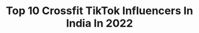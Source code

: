 ---
title: Top 10 Crossfit TikTok Influencers In India In 2022
description: >-
  Find top crossfit TikTok influencers in India in 2022. Most popular hashtags: #crossfit #fitness #workout #motivation.
platform: TikTok
hits: 21
text_top: Identify the top-rated TikTok accounts on inBeat.
text_bottom: Our search engine aggregates 21 TikTok influencers like this in India for you to pitch.
profiles:
  - username: "vivek_jr_cr"
    fullname: >-
      vivek jr cr
    bio: >-
      Instagram id @vivek_jr_cr fitness freak OCR🏃 Calisthenics 🏋️ CrossFit 🤸
    location: "India"
    followers: 25215
    engagement: 877
    commentsToLikes: 0.012244
    id: cka0l2dlxp67d0i7866jfp2oi
    verified: false
    hashtags: "#champibeats, #crossfit, #fitindia, #athletics"
  - username: "vijayworkout"
    fullname: >-
      The Vijay singh
    bio: >-
      Dosto ye YouTube Button 👆dawa kr Mera YouTube channel:Vijay Workout jarur dekhe
    location: "India"
    followers: 48400
    engagement: 1184
    commentsToLikes: 0.034691
    id: ckbkr9901lotg0j23cb5fz2ki
    verified: false
    hashtags: "#gym, #vijay, #armylover, #armwrestling"
  - username: "ajay__sangwan"
    fullname: >-
      Ajju
    bio: >-
      💪 जाट 😎 🙏 HARYANA 🙏 🇮🇳🇮🇳NEVER GIVE UP🇮🇳🇮🇳
    location: "India"
    followers: 57400
    engagement: 1375
    commentsToLikes: 0.008702
    id: ck81s2gnrpioy0j78tgao9nsi
    verified: false
    hashtags: "#tiktokindia, #nevergiveup, #me, #song"
  - username: "thebeastmotivation"
    fullname: >-
      motivation
    bio: >-
      manage by meghraj singh if u want to see my real body so visit @fitmeghraj
    location: "India"
    followers: 93800
    engagement: 1309
    commentsToLikes: 0.003729
    id: ck81s2n4ipk1j0j78bcaxyo1t
    verified: false
    hashtags: ""
  - username: "meenakumaripawar"
    fullname: >-
      user8432963573659
    bio: >-
      meenakumari international weightlifter strongest women of india
    location: "India"
    followers: 16800
    engagement: 1195
    commentsToLikes: 0.000000
    id: ckbf1cj2nndip0j23zlpoyjc8
    verified: false
    hashtags: "#crossfit, #gymlover, #sidhumoosewala, #tiktoktrends"
  - username: "performixathlete"
    fullname: >-
      💪Performix Anish🥊
    bio: >-
      STREET WORKOUT🏋️‍♀️ FIT HAI TOH HIT HAI 🧗‍♂️ PROUD TO BE SOLDIER🇧🇴 PROTIEN❤️
    location: "India"
    followers: 30500
    engagement: 1013
    commentsToLikes: 0.006189
    id: ck81s2mhfpjwf0j78bw12b0t2
    verified: false
    hashtags: "#abs, #fitnessindia, #streetworkout, #indianarmy"
  - username: "sergi0371"
    fullname: >-
      💪SERGI
    bio: >-
      💪fitness model My dream 500k ❤hearts please support
    location: "India"
    followers: 29700
    engagement: 1461
    commentsToLikes: 0.001344
    id: ckav1mpcl7pw70j23k8pjxw78
    verified: false
    hashtags: "#workout, #gym, #doubleexposure, #foryoupage"
  - username: "sabiifitnessfreak1986"
    fullname: >-
      Gursewak Singh
    bio: >-
      Follow me on Instagram @sabiifitnessfreak1986 🔴Libran-born to 🏋🏆
    location: "India"
    followers: 15100
    engagement: 831
    commentsToLikes: 0.022047
    id: ckbw90f3szfxx0j23b8i24buw
    verified: false
    hashtags: "#sharethecare, #training, #sport, #postivevibes"
  - username: "sandip.red_x"
    fullname: >-
      Sandip Gadhiya
    bio: >-
      gujju gym boy💪🏋️🤸
    location: "India"
    followers: 2508
    engagement: 954
    commentsToLikes: 0.004705
    id: ck9eukkl9e7200j78knwn2fsj
    verified: false
    hashtags: "#duet, #workout, #trending, #motivation"
  - username: "fitnessbeast10"
    fullname: >-
      user8749932414719
    bio: >-
      #gymmotivation #beastmodeactivated #fitness is my lifestyle Sweat and Blood
    location: "India"
    followers: 30600
    engagement: 1113
    commentsToLikes: 0.000879
    id: ckauvu6zk0xcy0j23mibkknwv
    verified: false
    hashtags: "#exercise, #youcan, #lifestyle, #gym"
---